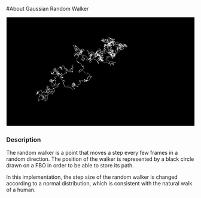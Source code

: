 #About Gaussian Random Walker

![Screenshot of random walker](randomWalk.png)

### Description

The random walker is a point that moves a step every few frames in a random
direction. The position of the walker is represented by a black circle
drawn on a FBO in order to be able to store its path.

In this implementation, the step size of the random walker is changed
according to a normal distribution, which is consistent with the natural
walk of a human.
